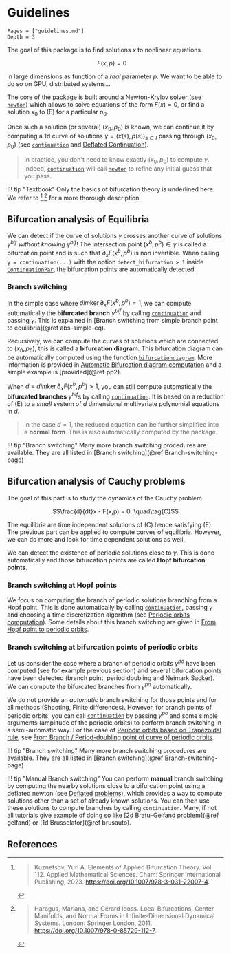 # Guidelines

```@contents
Pages = ["guidelines.md"]
Depth = 3
```

The goal of this package is to find solutions $x$ to nonlinear equations 

$$F(x,p) = 0 \quad\tag{E}$$

in large dimensions as function of a *real* parameter $p$. We want to be able to do so on GPU, distributed systems...

The core of the package is built around a Newton-Krylov solver (see [`newton`](@ref)) which allows to solve equations of the form $F(x)=0$, or find a solution $x_0$ to (E) for a particular $p_0$.

Once such a solution (or several) $(x_0,p_0)$ is known, we can continue it by computing a 1d curve of solutions $\gamma = (x(s),p(s))_{s\in I}$ passing through $(x_0,p_0)$ (see [`continuation`](@ref) and [Deflated Continuation](@ref)).

> In practice, you don't need to know exactly $(x_0,p_0)$ to compute $\gamma$. Indeed, [`continuation`](@ref) will call [`newton`](@ref) to refine any initial guess that you pass.

!!! tip "Textbook"
    Only the basics of bifurcation theory is underlined here. We refer to [^Kuznetsov],[^haragus] for a more thorough description.

## Bifurcation analysis of Equilibria

We can detect if the curve of solutions $\gamma$ crosses another curve of solutions $\gamma^{bif}$ *without knowing* $\gamma^{bif}$! The intersection point $(x^b,p^b)\in\gamma$ is called a bifurcation point and is such that $\partial_xF(x^b,p^b)$ is non invertible. When calling `γ = continuation(...)` with the option `detect_bifurcation > 1` inside [`ContinuationPar`](@ref), the bifurcation points are automatically detected.

### Branch switching 

In the simple case where $dim\ker \partial_xF(x^b,p^b) = 1$, we can compute automatically the **bifurcated branch** $\gamma^{bif}$ by calling [`continuation`](@ref) and passing $\gamma$. This is explained in [Branch switching from simple branch point to equilibria](@ref abs-simple-eq). 

Recursively, we can compute the curves of solutions which are connected to $(x_0,p_0)$, this is called a **bifurcation diagram**. This bifurcation diagram can be automatically computed using the function [`bifurcationdiagram`](@ref). More information is provided in [Automatic Bifurcation diagram computation](@ref) and a simple example is [provided](@ref pp2).

When $d\equiv dim\ker \partial_xF(x^b,p^b) > 1$, you can still compute automatically the **bifurcated branches** $\gamma^{bif}$s by calling [`continuation`](@ref). It is based on a reduction of (E) to a *small* system of $d$ dimensional multivariate polynomial equations in $d$.

> In the case $d=1$, the reduced equation can be further simplified into a **normal form**. This is also automatically computed by the package.

!!! tip "Branch switching"
    Many more branch switching procedures are available. They are all listed in [Branch switching](@ref Branch-switching-page)


## Bifurcation analysis of Cauchy problems

The goal of this part is to study the dynamics of the Cauchy problem

$$\frac{d}{dt}x - F(x,p) = 0. \quad\tag{C}$$

The equilibria are time independent solutions of (C) hence satisfying (E). The previous part can be applied to compute curves of equilibria. However, we can do more and look for time dependent solutions as well. 

We can detect the existence of periodic solutions close to $\gamma$. This is done automatically and those bifurcation points are called  **Hopf bifurcation points**.  

### Branch switching at Hopf points

We focus on computing the branch of periodic solutions branching from a Hopf point. This is done automatically by calling [`continuation`](@ref), passing $\gamma$ and choosing a time discretization algorithm (see [Periodic orbits computation](@ref)). Some details about this branch switching are given in [From Hopf point to periodic orbits](@ref).

### Branch switching at bifurcation points of periodic orbits

Let us consider the case where a branch of periodic orbits $\gamma^{po}$ have been computed (see for example previous section) and several bifurcation points have been detected (branch point, period doubling and Neimark Sacker). We can compute the bifurcated branches from $\gamma^{po}$ automatically.

We do not provide an *automatic* branch switching for those points and for all methods (Shooting, Finite differences). However, for branch points of periodic orbits, you can call [`continuation`](@ref) by passing $\gamma^{po}$ and some simple arguments (amplitude of the periodic orbits) to perform branch switching in a semi-automatic way. For the case of [Periodic orbits based on Trapezoidal rule](@ref), see [From Branch / Period-doubling point of curve of periodic orbits](@ref).

!!! tip "Branch switching"
    Many more branch switching procedures are available. They are all listed in [Branch switching](@ref Branch-switching-page)

!!! tip "Manual Branch switching"
    You can perform **manual** branch switching by computing the nearby solutions close to a bifurcation point using a deflated newton (see [Deflated problems](@ref)), which provides a way to compute solutions other than a set of already known solutions.  You can then use these solutions to compute branches by calling `continuation`. Many, if not all tutorials give example of doing so like [2d Bratu–Gelfand problem](@ref gelfand) or [1d Brusselator](@ref brusauto).

## References

[^Kuznetsov]:> Kuznetsov, Yuri A. Elements of Applied Bifurcation Theory. Vol. 112. Applied Mathematical Sciences. Cham: Springer International Publishing, 2023. https://doi.org/10.1007/978-3-031-22007-4.

[^haragus]:> Haragus, Mariana, and Gérard Iooss. Local Bifurcations, Center Manifolds, and Normal Forms in Infinite-Dimensional Dynamical Systems. London: Springer London, 2011. https://doi.org/10.1007/978-0-85729-112-7.
